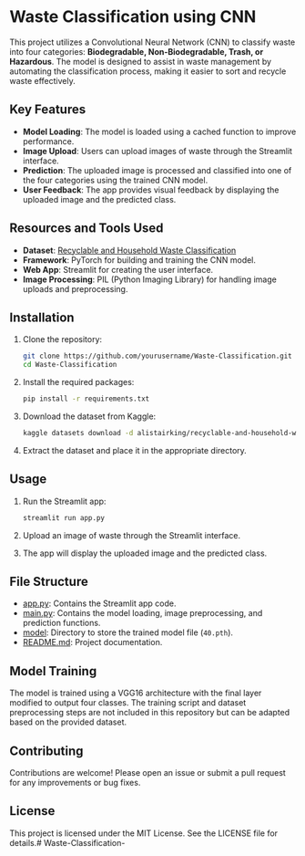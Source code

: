 # Waste Classification using CNN

This project utilizes a Convolutional Neural Network (CNN) to classify waste into four categories: **Biodegradable, Non-Biodegradable, Trash, or Hazardous**. The model is designed to assist in waste management by automating the classification process, making it easier to sort and recycle waste effectively.

## Key Features

- **Model Loading**: The model is loaded using a cached function to improve performance.
- **Image Upload**: Users can upload images of waste through the Streamlit interface.
- **Prediction**: The uploaded image is processed and classified into one of the four categories using the trained CNN model.
- **User Feedback**: The app provides visual feedback by displaying the uploaded image and the predicted class.

## Resources and Tools Used

- **Dataset**: [Recyclable and Household Waste Classification](https://www.kaggle.com/datasets/alistairking/recyclable-and-household-waste-classification)
- **Framework**: PyTorch for building and training the CNN model.
- **Web App**: Streamlit for creating the user interface.
- **Image Processing**: PIL (Python Imaging Library) for handling image uploads and preprocessing.

## Installation

1. Clone the repository:
    ```sh
    git clone https://github.com/yourusername/Waste-Classification.git
    cd Waste-Classification
    ```

2. Install the required packages:
    ```sh
    pip install -r requirements.txt
    ```

3. Download the dataset from Kaggle:
    ```sh
    kaggle datasets download -d alistairking/recyclable-and-household-waste-classification
    ```

4. Extract the dataset and place it in the appropriate directory.

## Usage

1. Run the Streamlit app:
    ```sh
    streamlit run app.py
    ```

2. Upload an image of waste through the Streamlit interface.

3. The app will display the uploaded image and the predicted class.

## File Structure

- [app.py](http://_vscodecontentref_/1): Contains the Streamlit app code.
- [main.py](http://_vscodecontentref_/2): Contains the model loading, image preprocessing, and prediction functions.
- [model](http://_vscodecontentref_/3): Directory to store the trained model file (`40.pth`).
- [README.md](http://_vscodecontentref_/4): Project documentation.

## Model Training

The model is trained using a VGG16 architecture with the final layer modified to output four classes. The training script and dataset preprocessing steps are not included in this repository but can be adapted based on the provided dataset.

## Contributing

Contributions are welcome! Please open an issue or submit a pull request for any improvements or bug fixes.

## License

This project is licensed under the MIT License. See the LICENSE file for details.# Waste-Classification-
